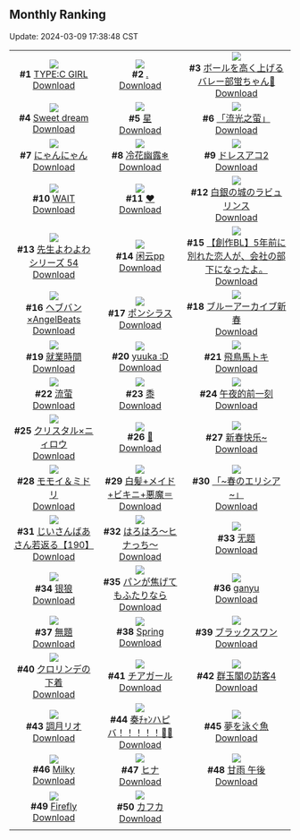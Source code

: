 ## Monthly Ranking
Update: 2024-03-09 17:38:48 CST

|      |      |      |
| :----: | :----: | :----: |
| ![](https://i.pixiv.re/c/240x480/img-master/img/2024/02/10/00/00/06/115906406_p0_master1200.jpg)<br>**#1** [TYPE:C GIRL](https://www.pixiv.net/artworks/115906406)<br>[Download](https://i.pixiv.re/img-original/img/2024/02/10/00/00/06/115906406_p0.jpg) | ![](https://i.pixiv.re/c/240x480/img-master/img/2024/02/10/00/00/25/115906527_p0_master1200.jpg)<br>**#2** [.](https://www.pixiv.net/artworks/115906527)<br>[Download](https://i.pixiv.re/img-original/img/2024/02/10/00/00/25/115906527_p0.jpg) | ![](https://i.pixiv.re/c/240x480/img-master/img/2024/02/10/18/13/08/115926958_p0_master1200.jpg)<br>**#3** [ボールを高く上げるバレー部蛍ちゃん🏐](https://www.pixiv.net/artworks/115926958)<br>[Download](https://i.pixiv.re/img-original/img/2024/02/10/18/13/08/115926958_p0.jpg) |
| ![](https://i.pixiv.re/c/240x480/img-master/img/2024/02/11/06/12/16/115940705_p0_master1200.jpg)<br>**#4** [Sweet dream](https://www.pixiv.net/artworks/115940705)<br>[Download](https://i.pixiv.re/img-original/img/2024/02/11/06/12/16/115940705_p0.png) | ![](https://i.pixiv.re/c/240x480/img-master/img/2024/02/10/19/09/12/115928533_p0_master1200.jpg)<br>**#5** [星](https://www.pixiv.net/artworks/115928533)<br>[Download](https://i.pixiv.re/img-original/img/2024/02/10/19/09/12/115928533_p0.jpg) | ![](https://i.pixiv.re/c/240x480/img-master/img/2024/02/08/13/21/47/115864464_p0_master1200.jpg)<br>**#6** [「流光之萤」](https://www.pixiv.net/artworks/115864464)<br>[Download](https://i.pixiv.re/img-original/img/2024/02/08/13/21/47/115864464_p0.jpg) |
| ![](https://i.pixiv.re/c/240x480/img-master/img/2024/02/10/14/06/16/115921253_p0_master1200.jpg)<br>**#7** [にゃんにゃん](https://www.pixiv.net/artworks/115921253)<br>[Download](https://i.pixiv.re/img-original/img/2024/02/10/14/06/16/115921253_p0.png) | ![](https://i.pixiv.re/c/240x480/img-master/img/2024/02/10/01/01/56/115908961_p0_master1200.jpg)<br>**#8** [冷花幽露❄](https://www.pixiv.net/artworks/115908961)<br>[Download](https://i.pixiv.re/img-original/img/2024/02/10/01/01/56/115908961_p0.jpg) | ![](https://i.pixiv.re/c/240x480/img-master/img/2024/02/10/00/08/16/115907169_p0_master1200.jpg)<br>**#9** [ドレスアコ2](https://www.pixiv.net/artworks/115907169)<br>[Download](https://i.pixiv.re/img-original/img/2024/02/10/00/08/16/115907169_p0.jpg) |
| ![](https://i.pixiv.re/c/240x480/img-master/img/2024/02/08/02/00/00/115855899_p0_master1200.jpg)<br>**#10** [WAIT](https://www.pixiv.net/artworks/115855899)<br>[Download](https://i.pixiv.re/img-original/img/2024/02/08/02/00/00/115855899_p0.png) | ![](https://i.pixiv.re/c/240x480/img-master/img/2024/02/10/09/18/12/115916001_p0_master1200.jpg)<br>**#11** [❤️](https://www.pixiv.net/artworks/115916001)<br>[Download](https://i.pixiv.re/img-original/img/2024/02/10/09/18/12/115916001_p0.jpg) | ![](https://i.pixiv.re/c/240x480/img-master/img/2024/02/10/00/12/09/115907318_p0_master1200.jpg)<br>**#12** [白銀の城のラビュリンス](https://www.pixiv.net/artworks/115907318)<br>[Download](https://i.pixiv.re/img-original/img/2024/02/10/00/12/09/115907318_p0.jpg) |
| ![](https://i.pixiv.re/c/240x480/img-master/img/2024/02/10/08/43/59/115915470_p0_master1200.jpg)<br>**#13** [先生よわよわシリーズ 54](https://www.pixiv.net/artworks/115915470)<br>[Download](https://i.pixiv.re/img-original/img/2024/02/10/08/43/59/115915470_p0.jpg) | ![](https://i.pixiv.re/c/240x480/img-master/img/2024/02/12/13/03/27/115983357_p0_master1200.jpg)<br>**#14** [闲云pp](https://www.pixiv.net/artworks/115983357)<br>[Download](https://i.pixiv.re/img-original/img/2024/02/12/13/03/27/115983357_p0.jpg) | ![](https://i.pixiv.re/c/240x480/img-master/img/2024/02/11/12/06/43/115918942_p0_master1200.jpg)<br>**#15** [【創作BL】5年前に別れた恋人が、会社の部下になったよ。](https://www.pixiv.net/artworks/115918942)<br>[Download](https://i.pixiv.re/img-original/img/2024/02/11/12/06/43/115918942_p0.jpg) |
| ![](https://i.pixiv.re/c/240x480/img-master/img/2024/02/10/12/03/25/115919026_p0_master1200.jpg)<br>**#16** [ヘブバン×AngelBeats](https://www.pixiv.net/artworks/115919026)<br>[Download](https://i.pixiv.re/img-original/img/2024/02/10/12/03/25/115919026_p0.jpg) | ![](https://i.pixiv.re/c/240x480/img-master/img/2024/02/10/17/02/48/115925095_p0_master1200.jpg)<br>**#17** [ポンシラス](https://www.pixiv.net/artworks/115925095)<br>[Download](https://i.pixiv.re/img-original/img/2024/02/10/17/02/48/115925095_p0.jpg) | ![](https://i.pixiv.re/c/240x480/img-master/img/2024/02/10/12/22/43/115919376_p0_master1200.jpg)<br>**#18** [ブルーアーカイブ新春](https://www.pixiv.net/artworks/115919376)<br>[Download](https://i.pixiv.re/img-original/img/2024/02/10/12/22/43/115919376_p0.jpg) |
| ![](https://i.pixiv.re/c/240x480/img-master/img/2024/02/10/17/59/47/115926478_p0_master1200.jpg)<br>**#19** [就業時間](https://www.pixiv.net/artworks/115926478)<br>[Download](https://i.pixiv.re/img-original/img/2024/02/10/17/59/47/115926478_p0.jpg) | ![](https://i.pixiv.re/c/240x480/img-master/img/2024/02/10/10/22/38/115917033_p0_master1200.jpg)<br>**#20** [yuuka :D](https://www.pixiv.net/artworks/115917033)<br>[Download](https://i.pixiv.re/img-original/img/2024/02/10/10/22/38/115917033_p0.jpg) | ![](https://i.pixiv.re/c/240x480/img-master/img/2024/02/08/00/00/55/115852716_p0_master1200.jpg)<br>**#21** [飛鳥馬トキ](https://www.pixiv.net/artworks/115852716)<br>[Download](https://i.pixiv.re/img-original/img/2024/02/08/00/00/55/115852716_p0.jpg) |
| ![](https://i.pixiv.re/c/240x480/img-master/img/2024/02/08/01/12/51/115854927_p0_master1200.jpg)<br>**#22** [流萤](https://www.pixiv.net/artworks/115854927)<br>[Download](https://i.pixiv.re/img-original/img/2024/02/08/01/12/51/115854927_p0.jpg) | ![](https://i.pixiv.re/c/240x480/img-master/img/2024/02/10/13/54/17/115916076_p0_master1200.jpg)<br>**#23** [黍](https://www.pixiv.net/artworks/115916076)<br>[Download](https://i.pixiv.re/img-original/img/2024/02/10/13/54/17/115916076_p0.png) | ![](https://i.pixiv.re/c/240x480/img-master/img/2024/02/11/13/39/30/115952605_p0_master1200.jpg)<br>**#24** [午夜的前一刻](https://www.pixiv.net/artworks/115952605)<br>[Download](https://i.pixiv.re/img-original/img/2024/02/11/13/39/30/115952605_p0.jpg) |
| ![](https://i.pixiv.re/c/240x480/img-master/img/2024/02/10/00/12/55/115907348_p0_master1200.jpg)<br>**#25** [クリスタル×ニィロウ](https://www.pixiv.net/artworks/115907348)<br>[Download](https://i.pixiv.re/img-original/img/2024/02/10/00/12/55/115907348_p0.png) | ![](https://i.pixiv.re/c/240x480/img-master/img/2024/02/11/06/27/36/115945063_p0_master1200.jpg)<br>**#26** [🐚](https://www.pixiv.net/artworks/115945063)<br>[Download](https://i.pixiv.re/img-original/img/2024/02/11/06/27/36/115945063_p0.png) | ![](https://i.pixiv.re/c/240x480/img-master/img/2024/02/09/18/07/01/115895910_p0_master1200.jpg)<br>**#27** [新春快乐~](https://www.pixiv.net/artworks/115895910)<br>[Download](https://i.pixiv.re/img-original/img/2024/02/09/18/07/01/115895910_p0.jpg) |
| ![](https://i.pixiv.re/c/240x480/img-master/img/2024/02/10/11/46/16/115918536_p0_master1200.jpg)<br>**#28** [モモイ＆ミドリ](https://www.pixiv.net/artworks/115918536)<br>[Download](https://i.pixiv.re/img-original/img/2024/02/10/11/46/16/115918536_p0.jpg) | ![](https://i.pixiv.re/c/240x480/img-master/img/2024/02/10/12/41/27/115919714_p0_master1200.jpg)<br>**#29** [白髪+メイド+ビキニ+悪魔＝](https://www.pixiv.net/artworks/115919714)<br>[Download](https://i.pixiv.re/img-original/img/2024/02/10/12/41/27/115919714_p0.jpg) | ![](https://i.pixiv.re/c/240x480/img-master/img/2024/02/10/12/23/47/115919389_p0_master1200.jpg)<br>**#30** [「~春のエリシア~」](https://www.pixiv.net/artworks/115919389)<br>[Download](https://i.pixiv.re/img-original/img/2024/02/10/12/23/47/115919389_p0.jpg) |
| ![](https://i.pixiv.re/c/240x480/img-master/img/2024/02/10/11/11/57/115917788_p0_master1200.jpg)<br>**#31** [じいさんばあさん若返る【190】](https://www.pixiv.net/artworks/115917788)<br>[Download](https://i.pixiv.re/img-original/img/2024/02/10/11/11/57/115917788_p0.jpg) | ![](https://i.pixiv.re/c/240x480/img-master/img/2024/02/10/23/28/31/115936894_p0_master1200.jpg)<br>**#32** [はろはろ～ヒナっち～](https://www.pixiv.net/artworks/115936894)<br>[Download](https://i.pixiv.re/img-original/img/2024/02/10/23/28/31/115936894_p0.jpg) | ![](https://i.pixiv.re/c/240x480/img-master/img/2024/02/08/12/00/58/115863152_p0_master1200.jpg)<br>**#33** [无题](https://www.pixiv.net/artworks/115863152)<br>[Download](https://i.pixiv.re/img-original/img/2024/02/08/12/00/58/115863152_p0.png) |
| ![](https://i.pixiv.re/c/240x480/img-master/img/2024/02/10/03/36/19/115911982_p0_master1200.jpg)<br>**#34** [银狼](https://www.pixiv.net/artworks/115911982)<br>[Download](https://i.pixiv.re/img-original/img/2024/02/10/03/36/19/115911982_p0.jpg) | ![](https://i.pixiv.re/c/240x480/img-master/img/2024/02/10/00/04/41/115907026_p0_master1200.jpg)<br>**#35** [パンが焦げてもふたりなら](https://www.pixiv.net/artworks/115907026)<br>[Download](https://i.pixiv.re/img-original/img/2024/02/10/00/04/41/115907026_p0.jpg) | ![](https://i.pixiv.re/c/240x480/img-master/img/2024/02/11/19/24/31/115960851_p0_master1200.jpg)<br>**#36** [ganyu](https://www.pixiv.net/artworks/115960851)<br>[Download](https://i.pixiv.re/img-original/img/2024/02/11/19/24/31/115960851_p0.jpg) |
| ![](https://i.pixiv.re/c/240x480/img-master/img/2024/02/11/18/30/46/115959359_p0_master1200.jpg)<br>**#37** [無題](https://www.pixiv.net/artworks/115959359)<br>[Download](https://i.pixiv.re/img-original/img/2024/02/11/18/30/46/115959359_p0.jpg) | ![](https://i.pixiv.re/c/240x480/img-master/img/2024/02/08/03/29/43/115855194_p0_master1200.jpg)<br>**#38** [Spring](https://www.pixiv.net/artworks/115855194)<br>[Download](https://i.pixiv.re/img-original/img/2024/02/08/03/29/43/115855194_p0.png) | ![](https://i.pixiv.re/c/240x480/img-master/img/2024/02/11/17/34/37/115957829_p0_master1200.jpg)<br>**#39** [ブラックスワン](https://www.pixiv.net/artworks/115957829)<br>[Download](https://i.pixiv.re/img-original/img/2024/02/11/17/34/37/115957829_p0.png) |
| ![](https://i.pixiv.re/c/240x480/img-master/img/2024/02/12/19/45/11/115992878_p0_master1200.jpg)<br>**#40** [クロリンデの下着](https://www.pixiv.net/artworks/115992878)<br>[Download](https://i.pixiv.re/img-original/img/2024/02/12/19/45/11/115992878_p0.png) | ![](https://i.pixiv.re/c/240x480/img-master/img/2024/02/08/15/02/43/115865927_p0_master1200.jpg)<br>**#41** [チアガール](https://www.pixiv.net/artworks/115865927)<br>[Download](https://i.pixiv.re/img-original/img/2024/02/08/15/02/43/115865927_p0.png) | ![](https://i.pixiv.re/c/240x480/img-master/img/2024/02/09/00/10/59/115879931_p0_master1200.jpg)<br>**#42** [群玉閣の訪客4](https://www.pixiv.net/artworks/115879931)<br>[Download](https://i.pixiv.re/img-original/img/2024/02/09/00/10/59/115879931_p0.jpg) |
| ![](https://i.pixiv.re/c/240x480/img-master/img/2024/02/08/00/00/23/115852634_p0_master1200.jpg)<br>**#43** [調月リオ](https://www.pixiv.net/artworks/115852634)<br>[Download](https://i.pixiv.re/img-original/img/2024/02/08/00/00/23/115852634_p0.jpg) | ![](https://i.pixiv.re/c/240x480/img-master/img/2024/02/10/03/09/52/115911580_p0_master1200.jpg)<br>**#44** [奏ﾁｬﾝハピバ！！！！！🎂🎉](https://www.pixiv.net/artworks/115911580)<br>[Download](https://i.pixiv.re/img-original/img/2024/02/10/03/09/52/115911580_p0.jpg) | ![](https://i.pixiv.re/c/240x480/img-master/img/2024/02/09/18/39/42/115896646_p0_master1200.jpg)<br>**#45** [夢を泳ぐ魚](https://www.pixiv.net/artworks/115896646)<br>[Download](https://i.pixiv.re/img-original/img/2024/02/09/18/39/42/115896646_p0.jpg) |
| ![](https://i.pixiv.re/c/240x480/img-master/img/2024/02/10/00/17/35/115907525_p0_master1200.jpg)<br>**#46** [Milky](https://www.pixiv.net/artworks/115907525)<br>[Download](https://i.pixiv.re/img-original/img/2024/02/10/00/17/35/115907525_p0.jpg) | ![](https://i.pixiv.re/c/240x480/img-master/img/2024/02/09/00/00/24/115879391_p0_master1200.jpg)<br>**#47** [ヒナ](https://www.pixiv.net/artworks/115879391)<br>[Download](https://i.pixiv.re/img-original/img/2024/02/09/00/00/24/115879391_p0.png) | ![](https://i.pixiv.re/c/240x480/img-master/img/2024/02/09/16/26/11/115893736_p0_master1200.jpg)<br>**#48** [甘雨 午後](https://www.pixiv.net/artworks/115893736)<br>[Download](https://i.pixiv.re/img-original/img/2024/02/09/16/26/11/115893736_p0.jpg) |
| ![](https://i.pixiv.re/c/240x480/img-master/img/2024/02/08/22/46/02/115876989_p0_master1200.jpg)<br>**#49** [Firefly](https://www.pixiv.net/artworks/115876989)<br>[Download](https://i.pixiv.re/img-original/img/2024/02/08/22/46/02/115876989_p0.png) | ![](https://i.pixiv.re/c/240x480/img-master/img/2024/02/11/08/00/03/115946156_p0_master1200.jpg)<br>**#50** [カフカ](https://www.pixiv.net/artworks/115946156)<br>[Download](https://i.pixiv.re/img-original/img/2024/02/11/08/00/03/115946156_p0.jpg) |
|      |
